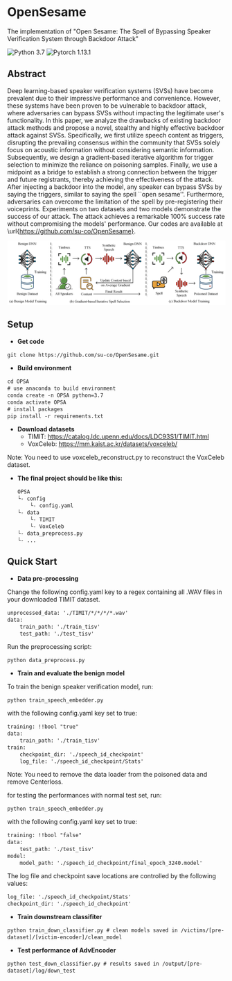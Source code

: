 # OpenSesame
The implementation of "Open Sesame: The Spell of Bypassing Speaker Verification System through Backdoor Attack"

![Python 3.7](https://img.shields.io/badge/python-3.7-green.svg?style=plastic)
![Pytorch 1.13.1](https://img.shields.io/badge/pytorch-1.13.1-red.svg?style=plastic)

## Abstract
Deep learning-based speaker verification systems (SVSs) have become prevalent due to their impressive performance and convenience. However, these systems have been proven to be vulnerable to backdoor attack, where adversaries can bypass SVSs without impacting the legitimate user's functionality. In this paper, we analyze the drawbacks of existing backdoor attack methods and propose a novel, stealthy and highly effective backdoor attack against SVSs. Specifically, we first utilize speech content as triggers, disrupting the prevailing consensus within the community that SVSs solely focus on acoustic information without considering semantic information. Subsequently, we design a gradient-based iterative algorithm for trigger selection to minimize the reliance on poisoning samples. Finally, we use a midpoint as a bridge to establish a strong connection between the trigger and future registrants, thereby achieving the effectiveness of the attack. After injecting a backdoor into the model, any speaker can bypass SVSs by saying the triggers, similar to saying the spell ``open sesame''. Furthermore, adversaries can overcome the limitation of the spell by pre-registering their voiceprints. Experiments on two datasets and two models demonstrate the success of our attack. The attack achieves a remarkable 100\% success rate without compromising the models' performance. Our codes are available at \url{https://github.com/su-co/OpenSesame}.

<img src="image/overview.png"/>

## Setup
- **Get code**
```shell 
git clone https://github.com/su-co/OpenSesame.git
```

- **Build environment**
```shell
cd OPSA
# use anaconda to build environment 
conda create -n OPSA python=3.7
conda activate OPSA
# install packages
pip install -r requirements.txt
```

- **Download datasets**
  - TIMIT: https://catalog.ldc.upenn.edu/docs/LDC93S1/TIMIT.html
  - VoxCeleb: https://mm.kaist.ac.kr/datasets/voxceleb/

 Note: You need to use voxceleb_reconstruct.py to reconstruct the VoxCeleb dataset.

- **The final project should be like this:**
    ```shell
    OPSA
    └- config
        └- config.yaml
    └- data
        └- TIMIT
        └- VoxCeleb
    └- data_preprocess.py
    └- ...
    ```

## Quick Start
- **Data pre-processing**

Change the following config.yaml key to a regex containing all .WAV files in your downloaded TIMIT dataset. 
```
unprocessed_data: './TIMIT/*/*/*/*.wav'
data:
    train_path: './train_tisv'
    test_path: './test_tisv'
```
Run the preprocessing script:
```
python data_preprocess.py 
```
- **Train and evaluate the benign model**

To train the benign speaker verification model, run:
```shell 
python train_speech_embedder.py 
```
with the following config.yaml key set to true:
```
training: !!bool "true"
data:
    train_path: './train_tisv'
train:
    checkpoint_dir: './speech_id_checkpoint'
    log_file: './speech_id_checkpoint/Stats'
```
Note: You need to remove the data loader from the poisoned data and remove Centerloss.

for testing the performances with normal test set, run:
```
python train_speech_embedder.py
```
with the following config.yaml key set to true:
```
training: !!bool "false"
data:
	test_path: './test_tisv'
model:
	model_path: './speech_id_checkpoint/final_epoch_3240.model'
```
The log file and checkpoint save locations are controlled by the following values:
```
log_file: './speech_id_checkpoint/Stats'
checkpoint_dir: './speech_id_checkpoint'
```
- **Train downstream classifiter**
```shell 
python train_down_classifier.py # clean models saved in /victims/[pre-dataset]/[victim-encoder]/clean_model
```
- **Test performance of AdvEncoder**
```shell 
python test_down_classifier.py # results saved in /output/[pre-dataset]/log/down_test
```
